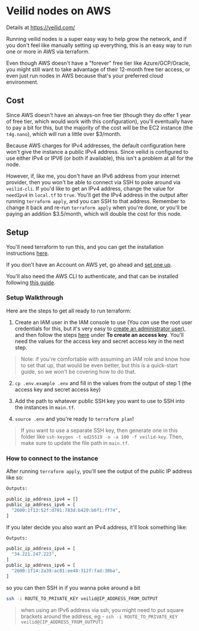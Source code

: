 # Veilid nodes on AWS

Details at https://veilid.com/

Running veilid nodes is a super easy way to help grow the network, and if you don't feel like manually setting up everything, this is an easy way to run one or more in AWS via terraform.

Even though AWS doesn't have a "forever" free tier like Azure/GCP/Oracle, you might still want to take advantage of their 12-month free tier access, or even just run nodes in AWS because that's your preferred cloud environment.

## Cost

Since AWS doesn't have an always-on free tier (though they do offer 1 year of free tier, which would work with this configuration), you'll eventually have to pay a bit for this, but the majority of the cost will be the EC2 instance (the `t4g.nano`), which will run a little over $3/month.

Because AWS charges for IPv4 addresses, the default configuration here won't give the instance a public IPv4 address. Since veilid is configured to use either IPv4 or IPV6 (or both if available), this isn't a problem at all for the node.

However, if, like me, you don't have an IPv6 address from your internet provider, then you won't be able to connect via SSH to poke around via `veilid-cli`. If you'd like to get an IPv4 address, change the value for `needIpv4` in `local.tf` to `true`. You'll get the IPv4 address in the output after running `terraform apply`, and you can SSH to that address. Remember to change it back and re-run `terraform apply` when you're done, or you'll be paying an addition $3.5/month, which will double the cost for this node.

## Setup

You'll need terraform to run this, and you can get the installation instructions [here](https://developer.hashicorp.com/terraform/install).

If you don't have an Account on AWS yet, go ahead and [set one up](https://aws.amazon.com/).

You'll also need the AWS CLI to authenticate, and that can be installed following [this guide](https://docs.aws.amazon.com/cli/latest/userguide/getting-started-install.html).

### Setup Walkthrough

Here are the steps to get all ready to run terraform:

1. Create an IAM user in the IAM console to use (You _can_ use the root user credentials for this, but it's very easy to [create an administrator user](https://docs.aws.amazon.com/streams/latest/dev/setting-up.html#setting-up-iam)), and then follow the steps [here](https://docs.aws.amazon.com/IAM/latest/UserGuide/id_credentials_access-keys.html) under **To create an access key**. You'll need the values for the access key and secret access key in the next step.

> Note: if you're comfortable with assuming an IAM role and know how to set that up, that would be even better, but this is a quick-start guide, so we won't be covering how to do that.

2. `cp .env.example .env` and fill in the values from the output of step 1 (the access key and secret access key)

3. Add the path to whatever public SSH key you want to use to SSH into the instances in `main.tf`.

4. `source .env` and you're ready to `terraform plan`!

> If you want to use a separate SSH key, then generate one in this folder like `ssh-keygen -t ed25519 -o -a 100 -f veilid-key`. Then, make sure to update the file path in `main.tf`.

### How to connect to the instance

After running `terraform apply`, you'll see the output of the public IP address like so:

```sh
Outputs:

public_ip_address_ipv4 = []
public_ip_address_ipv6 = [
  "2600:1f13:52f:d701:783d:b420:b6f1:ff74",
]
```

If you later decide you also want an IPv4 address, it'll look something like:

```sh
Outputs:

public_ip_address_ipv4 = [
  "34.221.247.223",
]
public_ip_address_ipv6 = [
  "2600:1f14:2a39:ac01:ee48:312f:fad:30ba",
]
```

so you can then SSH in if you wanna poke around a bit

```sh
ssh -i ROUTE_TO_PRIVATE_KEY veilid@IP_ADDRESS_FROM_OUTPUT
```

> when using an IPv6 address via ssh, you might need to put square brackets around the address, eg - `ssh -i ROUTE_TO_PRIVATE_KEY veilid@[IP_ADDRESS_FROM_OUTPUT]`
